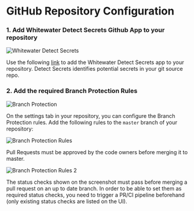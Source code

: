 # GitHub Repository Configuration

### 1. Add Whitewater Detect Secrets Github App to your repository
![Whitewater Detect Secrets](https://github.ibm.com/one-pipeline/docs/blob/master/assets/compliance-ci-toolchain/whitewater-detect-secrets-screenshot.png)

Use the following [link](https://github.ibm.com/github-apps/whitewater-detect-secrets) to add the Whitewater Detect Secrets app to your repository. Detect Secrets identifies potential secrets in your git source repo. 

### 2. Add the required Branch Protection Rules
![Branch Protection](https://github.ibm.com/one-pipeline/docs/blob/master/assets/compliance-ci-toolchain/branch-protection-rules-screenshot.png)

On the settings tab in your repository, you can configure the Branch Protection rules.
Add the following rules to the `master` branch of your repository:

![Branch Protection Rules](https://github.ibm.com/one-pipeline/docs/blob/master/assets/compliance-ci-toolchain/rules-screenshot.png)

Pull Requests must be approved by the code owners before merging it to master.

![Branch Protection Rules 2](https://github.ibm.com/one-pipeline/docs/blob/master/assets/compliance-ci-toolchain/rules-2-screenshot.png)

The status checks shown on the screenshot must pass before merging a pull request on an up to date branch. In order to be able to set them as required status checks, you need to trigger a PR/CI pipeline beforehand (only existing status checks are listed on the UI).
